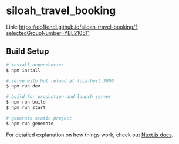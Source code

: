 # siloah_travel_booking
Link:
https://do1fendi.github.io/siloah-travel-booking/?selectedGroupNumber=YBL210511

## Build Setup

```bash
# install dependencies
$ npm install

# serve with hot reload at localhost:3000
$ npm run dev

# build for production and launch server
$ npm run build
$ npm run start

# generate static project
$ npm run generate
```

For detailed explanation on how things work, check out [Nuxt.js docs](https://nuxtjs.org).
